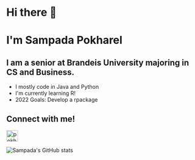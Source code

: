 # Hi there 👋

# I'm Sampada Pokharel

## I am a senior at Brandeis University majoring in CS and Business.

- I mostly code in Java and Python
- I'm currently learning R!
- 2022 Goals: Develop a rpackage

## Connect with me!

<a href="https://linkedin.com/in/pokharelsampada" target="blank"><img align="center" src="https://cdn.icon-icons.com/icons2/2428/PNG/512/linkedin_black_logo_icon_147114.png" alt="pokharelsampada" height="30" width="30" />
</a>

![Sampada's GitHub stats](https://github-readme-stats.vercel.app/api?username=sampadapokharel&show_icons=true&theme=merko)
